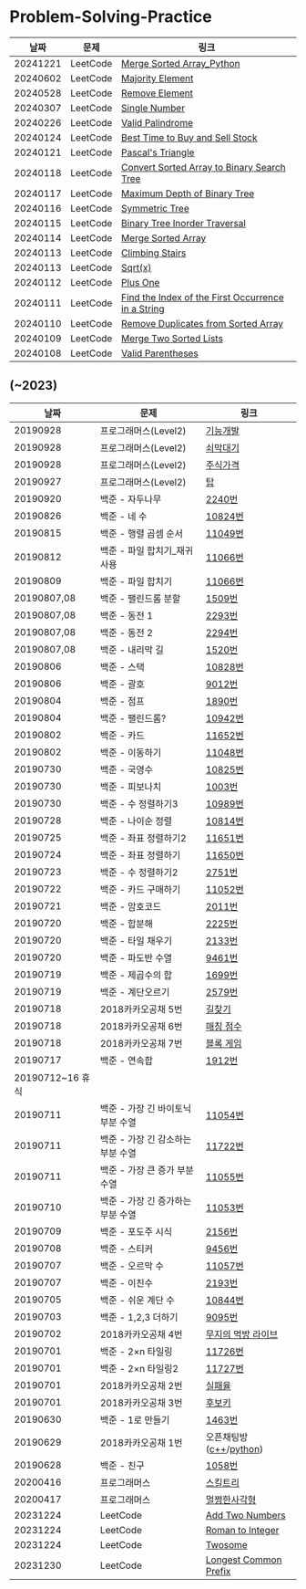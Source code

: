 # Problem-Solving-Practice

|날짜|문제|링크
|--|------|--|
|20241221|LeetCode|<a href="https://github.com/SiwonLim/Problem-Solving-Practice/blob/master/2024%20Leetcode/Merge%20Sorted%20Array_Py.py">Merge Sorted Array_Python</a>|
|20240602|LeetCode|<a href="https://github.com/SiwonLim/Problem-Solving-Practice/blob/master/2024%20Leetcode/Majority%20Element.md">Majority Element</a>|
|20240528|LeetCode|<a href="https://github.com/SiwonLim/Problem-Solving-Practice/blob/master/2024%20Leetcode/Remove%20Element.md">Remove Element</a>|
|20240307|LeetCode|<a href="https://github.com/SiwonLim/Problem-Solving-Practice/blob/master/2024%20Leetcode/Single%20Number.md">Single Number</a>|
|20240226|LeetCode|<a href="https://github.com/SiwonLim/Problem-Solving-Practice/blob/master/2024%20Leetcode/Valid%20Palindrome.md">Valid Palindrome</a>|
|20240124|LeetCode|<a href="https://github.com/SiwonLim/Problem-Solving-Practice/blob/master/2024%20Leetcode/Best%20Time%20to%20Buy%20and%20Sell%20Stock.md">Best Time to Buy and Sell Stock</a>|
|20240121|LeetCode|<a href="https://github.com/SiwonLim/Problem-Solving-Practice/blob/master/2024%20Leetcode/Pascal's%20Triangle.md">Pascal's Triangle</a>|
|20240118|LeetCode|<a href="https://github.com/SiwonLim/Problem-Solving-Practice/blob/master/2024%20Leetcode/Convert%20Sorted%20Array%20to%20Binary%20Search%20Tree.md">Convert Sorted Array to Binary Search Tree</a>|
|20240117|LeetCode|<a href="https://github.com/SiwonLim/Problem-Solving-Practice/blob/master/2024%20Leetcode/Maximum%20Depth%20of%20Binary%20Tree.md">Maximum Depth of Binary Tree</a>|
|20240116|LeetCode|<a href="https://github.com/SiwonLim/Problem-Solving-Practice/blob/master/2024%20Leetcode/Symmetric%20Tree.md">Symmetric Tree</a>|
|20240115|LeetCode|<a href="https://github.com/SiwonLim/Problem-Solving-Practice/blob/master/2024%20Leetcode/Binary%20Tree%20Inorder%20Traversal.md">Binary Tree Inorder Traversal</a>|
|20240114|LeetCode|<a href="https://github.com/SiwonLim/Problem-Solving-Practice/blob/master/2024%20Leetcode/Merge%20Sorted%20Array.md">Merge Sorted Array</a>|
|20240113|LeetCode|<a href="https://github.com/SiwonLim/Problem-Solving-Practice/blob/master/2024%20Leetcode/Climbing%20Stairs.md">Climbing Stairs</a>|
|20240113|LeetCode|<a href="https://github.com/SiwonLim/Problem-Solving-Practice/blob/master/2024%20Leetcode/Sqrt(x).md">Sqrt(x)</a>|
|20240112|LeetCode|<a href="https://github.com/SiwonLim/Problem-Solving-Practice/blob/master/2024%20Leetcode/Plus%20One.md">Plus One</a>|
|20240111|LeetCode|<a href="https://github.com/SiwonLim/Problem-Solving-Practice/blob/master/2024%20Leetcode/Find%20the%20Index%20of%20the%20First%20Occurrence%20in%20a%20String.md">Find the Index of the First Occurrence in a String</a>|
|20240110|LeetCode|<a href="https://github.com/SiwonLim/Problem-Solving-Practice/blob/master/2024%20Leetcode/Remove%20Duplicates%20from%20Sorted%20Array.md">Remove Duplicates from Sorted Array</a>|
|20240109|LeetCode|<a href="https://github.com/SiwonLim/Problem-Solving-Practice/blob/master/2024%20Leetcode/Merge%20Two%20Sorted%20Lists.md">Merge Two Sorted Lists</a>|
|20240108|LeetCode|<a href="https://github.com/SiwonLim/Problem-Solving-Practice/blob/master/2024%20Leetcode/Valid%20Parentheses.md">Valid Parentheses</a>|


## (~2023)
|날짜|문제|링크
|--|------|--|
|20190928|프로그래머스(Level2)|<a href="https://github.com/SiwonLim/Problem-Solving-Practice/blob/master/프로그래머스/프로그래머스_기능개발.cpp">기능개발</a>|
|20190928|프로그래머스(Level2)|<a href="https://github.com/SiwonLim/Problem-Solving-Practice/blob/master/프로그래머스/프로그래머스_쇠막대기.cpp">쇠막대기</a>|
|20190928|프로그래머스(Level2)|<a href="https://github.com/SiwonLim/Problem-Solving-Practice/blob/master/프로그래머스/프로그래머스_주식가격.cpp">주식가격</a>|
|20190927|프로그래머스(Level2)|<a href="https://github.com/SiwonLim/Problem-Solving-Practice/blob/master/프로그래머스/프로그래머스_탑.cpp">탑</a>|
|20190920|백준 - 자두나무|<a href="https://github.com/SiwonLim/Problem-Solving-Practice/blob/master/백준/백준(BOJ)_2240번%20-%20자두나무.cpp" target="_blank">2240번</a>|
|20190826|백준 - 네 수|<a href="https://github.com/SiwonLim/Problem-Solving-Practice/blob/master/백준/백준(BOJ)_10824번%20-%20네%20수.cpp" target="_blank">10824번</a>|
|20190815|백준 - 행렬 곱셈 순서|<a href="https://github.com/SiwonLim/Problem-Solving-Practice/blob/master/백준/백준(BOJ)_11049번%20-%20행렬%20곱셈%20순서.cpp">11049번</a>|
|20190812|백준 - 파일 합치기_재귀사용|<a href="https://github.com/SiwonLim/Problem-Solving-Practice/blob/master/백준/백준(BOJ)_11066번%20-%20파일%20합치기_재귀사용.cpp">11066번</a>|
|20190809|백준 - 파일 합치기|<a href="https://github.com/SiwonLim/Problem-Solving-Practice/blob/master/백준/백준(BOJ)_11066번%20-%20파일%20합치기.cpp">11066번</a>|
|20190807,08|백준 - 팰린드롬 분할|<a href="https://github.com/SiwonLim/Problem-Solving-Practice/blob/master/백준/백준(BOJ)_1509번%20-%20팰린드롬%20분할.cpp">1509번</a>|
|20190807,08|백준 - 동전 1|<a href="https://github.com/SiwonLim/Problem-Solving-Practice/blob/master/백준/백준(BOJ)_2293번%20-%20동전%201.cpp">2293번</a>|
|20190807,08|백준 - 동전 2|<a href="https://github.com/SiwonLim/Problem-Solving-Practice/blob/master/백준/백준(BOJ)_2294번%20-%20동전%202.cpp">2294번</a>|
|20190807,08|백준 - 내리막 길|<a href="https://github.com/SiwonLim/Problem-Solving-Practice/blob/master/백준/백준(BOJ)_1520번%20-%20내리막%20길.cpp">1520번</a>|
|20190806|백준 - 스택|<a href="https://github.com/SiwonLim/Problem-Solving-Practice/blob/master/백준/백준(BOJ)_10828번%20-%20스택.cpp">10828번</a>|
|20190806|백준 - 괄호|<a href="https://github.com/SiwonLim/Problem-Solving-Practice/blob/master/백준/백준(BOJ)_9012번%20-%20괄호.cpp">9012번</a>|
|20190804|백준 - 점프|<a href="https://github.com/SiwonLim/Problem-Solving-Practice/blob/master/백준/백준(BOJ)_1890번%20-%20점프.cpp">1890번</a>|
|20190804|백준 - 팰린드롬?|<a href="https://github.com/SiwonLim/Problem-Solving-Practice/blob/master/백준/백준(BOJ)_10942번%20-%20팰린드롬_.cpp">10942번</a>|
|20190802|백준 - 카드|<a href="https://github.com/SiwonLim/Problem-Solving-Practice/blob/master/백준/백준(BOJ)_11652번%20-%20카드.cpp">11652번</a>|
|20190802|백준 - 이동하기|<a href="https://github.com/SiwonLim/Problem-Solving-Practice/blob/master/백준/백준(BOJ)_11048번%20-%20이동하기.cpp">11048번</a>|
|20190730|백준 - 국영수|<a href="https://github.com/SiwonLim/Problem-Solving-Practice/blob/master/백준/백준(BOJ)_10825번%20-%20%20국영수.cpp">10825번</a>|
|20190730|백준 - 피보나치|<a href="https://github.com/SiwonLim/Problem-Solving-Practice/blob/master/백준/백준(BOJ)_1003번%20-%20피보나치%20함수.cpp">1003번</a>|
|20190730|백준 - 수 정렬하기3|<a href="https://github.com/SiwonLim/Problem-Solving-Practice/blob/master/백준/백준(BOJ)_10989번%20-%20수%20정렬하기3.cpp">10989번</a>|
|20190728|백준 - 나이순 정렬|<a href="https://github.com/SiwonLim/Problem-Solving-Practice/blob/master/백준/백준(BOJ)_10814번%20-%20나이순%20정렬.cpp">10814번</a>|
|20190725|백준 - 좌표 정렬하기2|<a href="https://github.com/SiwonLim/Problem-Solving-Practice/blob/master/백준/백준(BOJ)_11651번%20-%20좌표%20정렬하기2.cpp">11651번</a>|
|20190724|백준 - 좌표 정렬하기|<a href="https://github.com/SiwonLim/Problem-Solving-Practice/blob/master/백준/백준(BOJ)_11650번%20-%20좌표%20정렬하기.cpp">11650번</a>|
|20190723|백준 - 수 정렬하기2|<a href="https://github.com/SiwonLim/Problem-Solving-Practice/blob/master/백준/백준(BOJ)_2751번%20-%20수%20정렬하기2.cpp">2751번</a>|
|20190722|백준 - 카드 구매하기|<a href="https://github.com/SiwonLim/Problem-Solving-Practice/blob/master/백준/백준(BOJ)_11052번%20-%20카드%20구매하기.cpp">11052번</a>|
|20190721|백준 - 암호코드|<a href="https://github.com/SiwonLim/Problem-Solving-Practice/blob/master/백준/백준(BOJ)_2011번-암호코드.cpp">2011번</a>|
|20190720|백준 - 합분해|<a href="https://github.com/SiwonLim/Problem-Solving-Practice/blob/master/백준/백준(BOJ)_2225번-합분해.cpp">2225번</a>|
|20190720|백준 - 타일 채우기|<a href="https://github.com/SiwonLim/Problem-Solving-Practice/blob/master/백준/백준(BOJ)_2133번-타일%20채우기.cpp">2133번</a>|
|20190720|백준 - 파도반 수열|<a href="https://github.com/SiwonLim/Problem-Solving-Practice/blob/master/백준/백준(BOJ)_9461번-파도반%20수열.cpp">9461번</a>|
|20190719|백준 - 제곱수의 합|<a href="https://github.com/SiwonLim/Problem-Solving-Practice/blob/master/백준/1699_제곱수의%20합.cpp">1699번</a>|
|20190719|백준 - 계단오르기|<a href="https://github.com/SiwonLim/Problem-Solving-Practice/blob/master/백준/2579_계단오르기.cpp">2579번</a>|
|20190718|2018카카오공채 5번|<a href="https://github.com/SiwonLim/Problem-Solving-Practice/blob/master/2018%20카카오공채/5번_길찾기.cpp">길찾기</a>|
|20190718|2018카카오공채 6번|<a href="https://github.com/SiwonLim/Problem-Solving-Practice/blob/master/2018%20카카오공채/6번_매칭%20점수.cpp">매칭 점수</a>|
|20190718|2018카카오공채 7번|<a href="https://github.com/SiwonLim/Problem-Solving-Practice/blob/master/2018%20카카오공채/7번_블록%20게임.cpp">블록 게임</a>|
|20190717|백준 - 연속합|<a href="https://github.com/SiwonLim/Problem-Solving-Practice/blob/master/백준/1912_연속합.cpp">1912번</a>|
|20190712~16 휴식|
|20190711|백준 - 가장 긴 바이토닉 부분 수열|<a href="https://github.com/SiwonLim/Problem-Solving-Practice/blob/master/백준/11054_가장%20긴%20바이토닉%20부분%20수열.cpp">11054번</a>|
|20190711|백준 - 가장 긴 감소하는 부분 수열|<a href="https://github.com/SiwonLim/Problem-Solving-Practice/blob/master/백준/11722_가장%20긴%20감소하는%20부분%20수열.cpp">11722번</a>|
|20190711|백준 - 가장 큰 증가 부분 수열|<a href="https://github.com/SiwonLim/Problem-Solving-Practice/blob/master/백준/11055_가장%20큰%20증가%20부분%20수열.cpp">11055번</a>|
|20190710|백준 - 가장 긴 증가하는 부분 수열|<a href="https://github.com/SiwonLim/Problem-Solving-Practice/blob/master/백준/11053_가장%20긴%20증가하는%20부분%20수열.cpp">11053번</a>|
|20190709|백준 - 포도주 시식|<a href="https://github.com/SiwonLim/Problem-Solving-Practice/blob/master/백준/2156_포도주%20시식.cpp">2156번</a>|
|20190708|백준 - 스티커|<a href="https://github.com/SiwonLim/Problem-Solving-Practice/blob/master/백준/9456_스티커.cpp">9456번</a>|
|20190707|백준 - 오르막 수|<a href="https://github.com/SiwonLim/Problem-Solving-Practice/blob/master/백준/11057_오르막%20수.cpp">11057번</a>|
|20190707|백준 - 이친수|<a href="https://github.com/SiwonLim/Problem-Solving-Practice/blob/master/백준/2193_이친수.cpp">2193번</a>|
|20190705|백준 - 쉬운 계단 수|<a href="https://github.com/SiwonLim/Problem-Solving-Practice/blob/master/백준/10844_쉬운%20계단%20수.cpp">10844번</a>|
|20190703|백준 - 1,2,3 더하기|<a href="https://github.com/SiwonLim/Problem-Solving-Practice/blob/master/백준/9095_1%2C2%2C3%20더하기.cpp">9095번</a>|
|20190702|2018카카오공채 4번|<a href="https://github.com/SiwonLim/Problem-Solving-Practice/blob/master/2018%20카카오공채/4번_무지의%20먹방%20라이브.h">무지의 먹방 라이브</a>|
|20190701|백준 - 2×n 타일링|<a href="https://github.com/SiwonLim/Problem-Solving-Practice/blob/master/백준/11726_2×n%20타일링.cpp">11726번</a>|
|20190701|백준 - 2×n 타일링2|<a href="https://github.com/SiwonLim/Problem-Solving-Practice/blob/master/백준/11727_2×n%20타일링2.cpp">11727번</a>|
|20190701|2018카카오공채 2번|<a href="https://github.com/SiwonLim/Problem-Solving-Practice/blob/master/2018%20카카오공채/2번_실패율.h">실패율|
|20190701|2018카카오공채 3번|<a href="https://github.com/SiwonLim/Problem-Solving-Practice/blob/master/2018%20카카오공채/3번_후보키.h">후보키|
|20190630|백준 - 1로 만들기|<a href="https://github.com/SiwonLim/Problem-Solving-Practice/blob/master/백준/1463_1로%20만들기.cpp">1463번</a>|
|20190629|2018카카오공채 1번|오픈채팅방(<a href="https://github.com/SiwonLim/Problem-Solving-Practice/blob/master/2018%20카카오공채/1번_오픈채팅방/1번.h">c++</a>/<a href="https://github.com/SiwonLim/Problem-Solving-Practice/blob/master/2018%20카카오공채/1번_오픈채팅방/1번_파이썬.py">python</a>)|
|20190628|백준 - 친구|<a href="https://github.com/SiwonLim/Problem-Solving-Practice/blob/master/백준/1058_친구.cpp">1058번</a>|
|20200416|프로그래머스|<a href="https://github.com/SiwonLim/Problem-Solving-Practice/blob/master/프로그래머스/프로그래머스_스킬트리.cpp">스킬트리</a>|
|20200417|프로그래머스|<a href="https://github.com/SiwonLim/Problem-Solving-Practice/blob/master/프로그래머스/프로그래머스_멀쩡한사각형.cpp">멀쩡한사각형</a>|
|20231224|LeetCode|<a href="https://github.com/SiwonLim/Problem-Solving-Practice/blob/master/2023%20Leetcode/Add%20Two%20Numbers.md">Add Two Numbers</a>|
|20231224|LeetCode|<a href="https://github.com/SiwonLim/Problem-Solving-Practice/blob/master/2023%20Leetcode/Roman%20to%20Integer.md">Roman to Integer</a>|
|20231224|LeetCode|<a href="https://github.com/SiwonLim/Problem-Solving-Practice/blob/master/2023%20Leetcode/Twosome.md">Twosome</a>|
|20231230|LeetCode|<a href="https://github.com/SiwonLim/Problem-Solving-Practice/blob/master/2023%20Leetcode/Longest%20Common%20Prefix.md">Longest Common Prefix</a>|